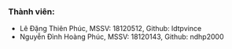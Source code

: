 ### Thành viên:
- Lê Đặng Thiên Phúc, MSSV: 18120512, Github: ldtpvince
- Nguyễn Đình Hoàng Phúc, MSSV: 18120143, Github: ndhp2000
